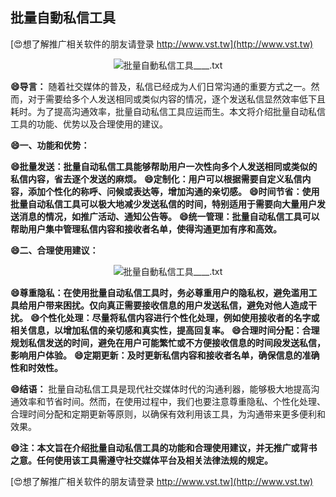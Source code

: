 ## **批量自動私信工具**

[😍想了解推广相关软件的朋友请登录 http://www.vst.tw](http://www.vst.tw)

 <center><img src="https://vst.tw/MP4/tuiguang/png/4.png" alt="批量自動私信工具____.txt"></center>

**😄导言：**
随着社交媒体的普及，私信已经成为人们日常沟通的重要方式之一。然而，对于需要给多个人发送相同或类似内容的情况，逐个发送私信显然效率低下且耗时。为了提高沟通效率，批量自动私信工具应运而生。本文将介绍批量自动私信工具的功能、优势以及合理使用的建议。

**😄一、功能和优势：**

**😄批量发送：批量自动私信工具能够帮助用户一次性向多个人发送相同或类似的私信内容，省去逐个发送的麻烦。**
**😄定制化：用户可以根据需要自定义私信内容，添加个性化的称呼、问候或表达等，增加沟通的亲切感。**
**😄时间节省：使用批量自动私信工具可以极大地减少发送私信的时间，特别适用于需要向大量用户发送消息的情况，如推广活动、通知公告等。**
**😄统一管理：批量自动私信工具可以帮助用户集中管理私信内容和接收者名单，使得沟通更加有序和高效。**

**😄二、合理使用建议：**

 <center><img src="https://vst.tw/MP4/tuiguang/png/8.png" alt="批量自動私信工具____.txt"></center>

**😄尊重隐私：在使用批量自动私信工具时，务必尊重用户的隐私权，避免滥用工具给用户带来困扰。仅向真正需要接收信息的用户发送私信，避免对他人造成干扰。**
**😄个性化处理：尽量将私信内容进行个性化处理，例如使用接收者的名字或相关信息，以增加私信的亲切感和真实性，提高回复率。**
**😄合理时间分配：合理规划私信发送的时间，避免在用户可能繁忙或不方便接收信息的时间段发送私信，影响用户体验。**
**😄定期更新：及时更新私信内容和接收者名单，确保信息的准确性和时效性。**

**😄结语：**
批量自动私信工具是现代社交媒体时代的沟通利器，能够极大地提高沟通效率和节省时间。然而，在使用过程中，我们也要注意尊重隐私、个性化处理、合理时间分配和定期更新等原则，以确保有效利用该工具，为沟通带来更多便利和效果。

**😄注：本文旨在介绍批量自动私信工具的功能和合理使用建议，并无推广或背书之意。任何使用该工具需遵守社交媒体平台及相关法律法规的规定。**

[😍想了解推广相关软件的朋友请登录 http://www.vst.tw](http://www.vst.tw)



